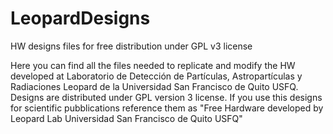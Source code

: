 # LeopardDesigns
HW designs files for free distribution under GPL v3 license

Here you can find all the files needed to replicate and modify the HW developed at Laboratorio de Detección de Partículas, Astropartículas y Radiaciones Leopard de la Universidad San Francisco de Quito USFQ.
Designs are distributed under GPL version 3 license.
If you use this designs for scientific pubblications reference them as "Free Hardware developed by Leopard Lab Universidad San Francisco de Quito USFQ" 


